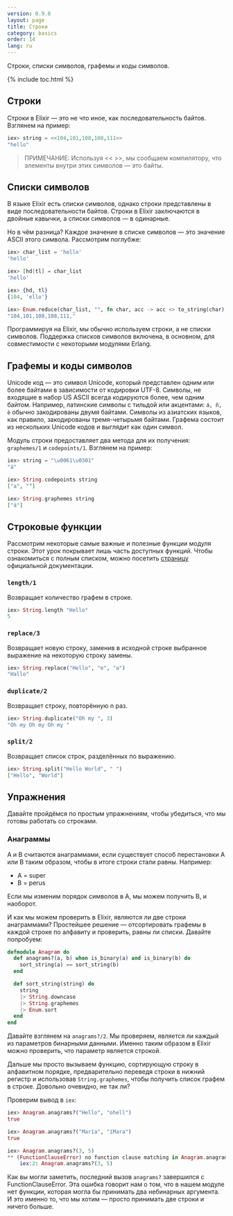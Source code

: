 ```yaml
---
version: 0.9.0
layout: page
title: Строки
category: basics
order: 14
lang: ru
---
```


Строки, списки символов, графемы и коды символов.

{% include toc.html %}

## Строки

Строки в Elixir &mdash; это не что иное, как последовательность байтов. Взглянем на пример:

```elixir
iex> string = <<104,101,108,108,111>>
"hello"
```

>ПРИМЕЧАНИЕ: Используя << >>, мы сообщаем компилятору, что элементы внутри этих символов &mdash; это байты.

## Списки символов

В языке Elixir есть списки символов, однако строки представлены в виде последовательности байтов. Строки в Elixir заключаются в двойные кавычки, а списки символов &mdash; в одинарные.

Но в чём разница? Каждое значение в списке символов &mdash; это значение ASCII этого символа. Рассмотрим поглубже:

```elixir
iex> char_list = 'hello'
'hello'

iex> [hd|tl] = char_list
'hello'

iex> {hd, tl}
{104, 'ello'}

iex> Enum.reduce(char_list, "", fn char, acc -> acc <> to_string(char) <> "," end)
"104,101,108,108,111,"
```

Программируя на Elixir, мы обычно используем строки, а не списки символов. Поддержка списков символов включена, в основном, для совместимости с некоторыми модулями Erlang.

## Графемы и коды символов

Unicode код &mdash; это символ Unicode, который представлен одним или более байтами в зависимости от кодировки UTF-8. Символы, не входящие в набор US ASCII всегда кодируются более, чем одним байтом. Например, латинские символы с тильдой или акцентами: `á, ñ, è` обычно закодированы двумя байтами. Символы из азиатских языков, как правило, закодированы тремя-четырьмя байтами. Графема состоит из нескольких Unicode кодов и выглядит как один символ.

Модуль строки предоставляет два метода для их получения: `graphemes/1` и `codepoints/1`. Взглянем на пример:

```elixir
iex> string = "\u0061\u0301"
"á"

iex> String.codepoints string
["a", "́"]

iex> String.graphemes string
["á"]
```

## Строковые функции

Рассмотрим некоторые самые важные и полезные функции модуля строки. Этот урок покрывает лишь часть доступных функций. Чтобы ознакомиться с полным списком, можно посетить [страницу](http://elixir-lang.org/docs/stable/elixir/String.html) официальной документации.

### `length/1`

Возвращает количество графем в строке.

```elixir
iex> String.length "Hello"
5
```

### `replace/3`

Возвращает новую строку, заменив в исходной строке выбранное выражение на некоторую строку замены.

```elixir
iex> String.replace("Hello", "e", "a")
"Hallo"
```

### `duplicate/2`

Возвращает строку, повторённую n раз.

```elixir
iex> String.duplicate("Oh my ", 3)
"Oh my Oh my Oh my "
```

### `split/2`

Возвращает список строк, разделённых по выражению.

```elixir
iex> String.split("Hello World", " ")
["Hello", "World"]
```

## Упражнения

Давайте пройдёмся по простым упражнениям, чтобы убедиться, что мы готовы работать со строками.

### Анаграммы

A и B считаются анаграммами, если существует способ перестановки A или B таким образом, чтобы в итоге строки стали равны. Например:

+ A = super
+ B = perus 

Если мы изменим порядок символов в A, мы можем получить B, и наоборот.

И как мы можем проверить в Elixir, являются ли две строки анаграммами? Простейшее решение &mdash; отсортировать графемы в каждой строке по алфавиту и проверить, равны ли списки. Давайте попробуем:

```elixir
defmodule Anagram do
  def anagrams?(a, b) when is_binary(a) and is_binary(b) do
    sort_string(a) == sort_string(b)
  end

  def sort_string(string) do
    string
    |> String.downcase
    |> String.graphemes
    |> Enum.sort
  end
end
```

Давайте взглянем на `anagrams?/2`. Мы проверяем, является ли каждый из параметров бинарными данными. Именно таким образом в Elixir можно проверить, что параметр является строкой.

Дальше мы просто вызываем функцию, сортирующую строку в алфавитном порядке, предварительно переведя строки в нижний регистр и использовав `String.graphemes`, чтобы получить список графем в строке. Довольно очевидно, не так ли?

Проверим вывод в `iex`:

```elixir
iex> Anagram.anagrams?("Hello", "ohell")
true

iex> Anagram.anagrams?("María", "íMara")
true

iex> Anagram.anagrams?(3, 5)
** (FunctionClauseError) no function clause matching in Anagram.anagrams?/2
    iex:2: Anagram.anagrams?(3, 5)
```

Как вы могли заметить, последний вызов `anagrams?` завершился с FunctionClauseError. Эта ошибка говорит нам о том, что в нашем модуле нет функции, которая могла бы принимать два небинарных аргумента. И это именно то, что мы хотим &mdash; просто принимать две строки и ничего больше.
